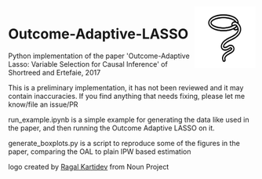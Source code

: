 <img src="logo.png" width=125 height=125 align="right">

# Outcome-Adaptive-LASSO
Python implementation of the paper 'Outcome-Adaptive Lasso: Variable Selection for Causal Inference' of Shortreed and Ertefaie, 2017

This is a preliminary implementation, it has not been reviewed and it may contain inaccuracies. If you find anything that needs fixing, please let me know/file an issue/PR

run_example.ipynb is a simple example for generating the data like used in the paper, and then running the Outcome Adaptive LASSO on it.

generate_boxplots.py is a script to reproduce some of the figures in the paper, comparing the OAL to plain IPW based estimation

logo created by [Ragal Kartidev](https://thenounproject.com/search/?q=lasso&i=3411314) from Noun Project
